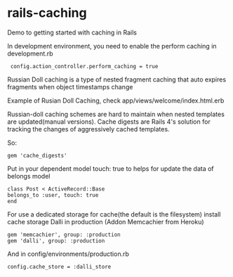 rails-caching
==========

Demo to getting started with caching in Rails

In development environment, you need to enable the perform caching in development.rb

	 config.action_controller.perform_caching = true

Russian Doll caching is a type of nested fragment caching that auto expires fragments when object timestamps change

Example of Rusian Doll Caching, check app/views/welcome/index.html.erb

Russian-doll caching schemes are hard to maintain when nested templates are updated(manual versions). Cache digests are Rails 4's solution for tracking the changes of aggressively cached templates.

So:
	
	gem 'cache_digests'

Put in your dependent model touch: true to helps for update the data of belongs model
	
	class Post < ActiveRecord::Base
  	belongs_to :user, touch: true
	end

For use a dedicated storage for cache(the default is the filesystem) install cache storage Dalli in production (Addon Memcachier from Heroku)
	
	gem 'memcachier', group: :production
	gem 'dalli', group: :production

And in config/environments/production.rb
	
	config.cache_store = :dalli_store

